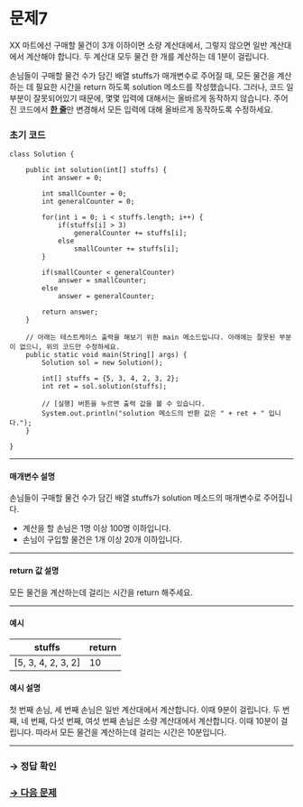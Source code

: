 # 문제7

XX 마트에선 구매할 물건이 3개 이하이면 소량 계산대에서, 그렇지 않으면 일반 계산대에서 계산해야 합니다. 두 계산대 모두 물건 한 개를 계산하는 데 1분이 걸립니다.

손님들이 구매할 물건 수가 담긴 배열 stuffs가 매개변수로 주어질 때, 모든 물건을 계산하는 데 필요한 시간을 return 하도록 solution 메소드를 작성했습니다. 그러나, 코드 일부분이 잘못되어있기 때문에, 몇몇 입력에 대해서는 올바르게 동작하지 않습니다. 주어진 코드에서 <u>**한 줄**</u>만 변경해서 모든 입력에 대해 올바르게 동작하도록 수정하세요.

### 초기 코드

```
class Solution {

    public int solution(int[] stuffs) {
        int answer = 0;

        int smallCounter = 0;
        int generalCounter = 0;

        for(int i = 0; i < stuffs.length; i++) {
            if(stuffs[i] > 3)
                generalCounter += stuffs[i];
            else
                smallCounter += stuffs[i];
        }

        if(smallCounter < generalCounter)
            answer = smallCounter;
        else
            answer = generalCounter;
        
        return answer;
    }

    // 아래는 테스트케이스 출력을 해보기 위한 main 메소드입니다. 아래에는 잘못된 부분이 없으니, 위의 코드만 수정하세요.
    public static void main(String[] args) {
    	Solution sol = new Solution();

    	int[] stuffs = {5, 3, 4, 2, 3, 2};
    	int ret = sol.solution(stuffs);

    	// [실행] 버튼을 누르면 출력 값을 볼 수 있습니다.
    	System.out.println("solution 메소드의 반환 값은 " + ret + " 입니다.");
    }
    
}
```

---

#### 매개변수 설명
손님들이 구매할 물건 수가 담긴 배열 stuffs가 solution 메소드의 매개변수로 주어집니다.

* 계산을 할 손님은 1명 이상 100명 이하입니다.
* 손님이 구입할 물건은 1개 이상 20개 이하입니다.

---

#### return 값 설명
모든 물건을 계산하는데 걸리는 시간을 return 해주세요.

---
#### 예시

| stuffs         	| return |
|--------------------|--------|
| [5, 3, 4, 2, 3, 2] | 10 	|

#### 예시 설명

첫 번째 손님, 세 번째 손님은 일반 계산대에서 계산합니다. 이때 9분이 걸립니다.
두 번째, 네 번째, 다섯 번째, 여섯 번째 손님은 소량 계산대에서 계산합니다. 이때 10분이 걸립니다.
따라서 모든 물건을 계산하는데 걸리는 시간은 10분입니다.

---

### → 정답 확인

### [→ 다음 문제](https://github.com/tnehf18/cosPro/blob/main/java/ex_2nd/ex_2nd_05/no_08/desc_08.md "cosPro 2급 Java 5차 8번 문제")
